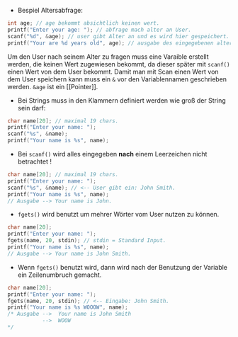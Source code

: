 - Bespiel Altersabfrage:
```C
int age; // age bekommt absichtlich keinen wert.
printf("Enter your age: "); // abfrage mach alter an User.
scanf("%d", &age); // user gibt Alter an und es wird hier gespeichert.
printf("Your are %d years old", age); // ausgabe des eingegebenen alters.
```
Um den User nach seinem Alter zu fragen muss eine Varaible erstellt werden, die keinen Wert zugewiesen bekommt, da dieser später mit `scanf()` einen Wert von dem User bekommt. Damit man mit Scan einen Wert von dem User speichern kann muss ein `&` vor den Variablennamen geschrieben werden. `&age` ist ein [[Pointer]].
- Bei Strings muss in den Klammern definiert werden wie groß der String sein darf:
```C
char name[20]; // maximal 19 chars.
printf("Enter your name: ");
scanf("%s", &name);
printf("Your name is %s", name);
```
- Bei `scanf()` wird alles eingegeben **nach** einem Leerzeichen nicht betrachtet !
```C
char name[20]; // maximal 19 chars.
printf("Enter your name: ");
scanf("%s", &name);	// <-- User gibt ein: John Smith.
printf("Your name is %s", name);
// Ausgabe --> Your name is John.
```
- `fgets()` wird benutzt um mehrer Wörter vom User nutzen zu können.
```C
char name[20];
printf("Enter your name: ");
fgets(name, 20, stdin);	// stdin = Standard Input.
printf("Your name is %s", name);
// Ausgabe --> Your name is John Smith.
```
- Wenn `fgets()` benutzt wird, dann wird nach der Benutzung der Variable ein Zeilenumbruch gemacht. 
```C
char name[20];
printf("Enter your name: ");
fgets(name, 20, stdin);	// <-- Eingabe: John Smith.
printf("Your name is %s WOOOW", name);
/* Ausgabe --> 	Your name is John Smith
		   -->	WOOW
*/
```
